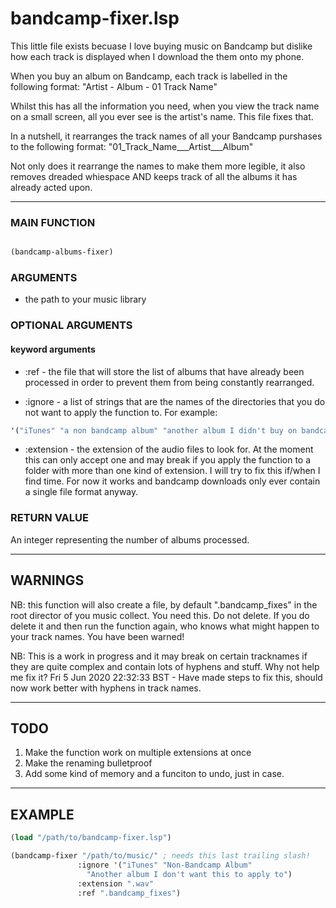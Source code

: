 # bandcamp-fixer.lsp

This little file exists becuase I love buying music on Bandcamp but dislike how each track is displayed when I download the them onto my phone.
 
When you buy an album on Bandcamp, each track is labelled in the following
format:
"Artist - Album - 01 Track Name"

Whilst this has all the information you need, when you view the track name
on a small screen, all you ever see is the artist's name. This file fixes
that.

In a nutshell, it rearranges the track names of all your Bandcamp purshases
to the following format:
"01_Track_Name___Artist___Album"

Not only does it rearrange the names to make them more legible, it also
removes dreaded whiespace AND keeps track of all the albums it has already
acted upon.

---

### MAIN FUNCTION
```lisp

(bandcamp-albums-fixer)
```

### ARGUMENTS
- the path to your music library

### OPTIONAL ARGUMENTS
#### keyword arguments
- :ref - the file that will store the list of albums that have already been
processed in order to prevent them from being constantly rearranged.

- :ignore - a list of strings that are the names of the directories that you
do not want to apply the function to.
For example:
```lisp
'("iTunes" "a non bandcamp album" "another album I didn't buy on bandcamp")
```

- :extension - the extension of the audio files to look for. At the moment
this can only accept one and may break if you apply the function to a folder
with more than one kind of extension. I will try to fix this if/when I find
time. For now it works and bandcamp downloads only ever contain a single file
format anyway.

### RETURN VALUE

An integer representing the number of albums processed.

---

## WARNINGS

NB: this function will also create a file, by default ".bandcamp_fixes" in
the root director of you music collect. You need this. Do not delete. If you
do delete it and then run the function again, who knows what might happen to
your track names. You have been warned!

NB: This is a work in progress and it may break on certain tracknames if
they are quite complex and contain lots of hyphens and stuff. Why not help me
fix it?
Fri 5 Jun 2020 22:32:33 BST -  Have made steps to fix this, should now work
better with hyphens in track names.

 
---

## TODO

 1. Make the function work on multiple extensions at once
 2. Make the renaming bulletproof
 3. Add some kind of memory and a funciton to undo, just in case.

---

## EXAMPLE

```lisp
(load "/path/to/bandcamp-fixer.lsp")

(bandcamp-fixer "/path/to/music/" ; needs this last trailing slash!
		       :ignore '("iTunes" "Non-Bandcamp Album" 
				 "Another album I don't want this to apply to")
		       :extension ".wav"
		       :ref ".bandcamp_fixes")
```
